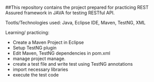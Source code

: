 ##This repository contains the project prepared for practicing REST Assured framework in JAVA for testing RESTful API.

Tootls/Technologies used: Java, Eclipse IDE, Maven, TestNG, XML

Learning/ practicing:
- Create a Maven Project in Eclipse
- Setup TestNG plugin
- Edit Maven, TestNG dependencies in pom.xml
- manage project manage.
- create a test file and write test using TestNG annotations
- import necessary libraries
- execute the test code

  
